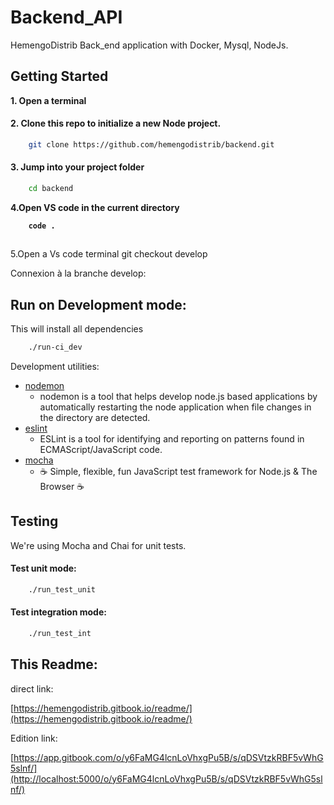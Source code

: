 # Backend\_API

HemengoDistrib Back\_end application  with Docker, Mysql, NodeJs.



## Getting Started

**1. Open a terminal**

#### 2. Clone this repo to initialize a new Node project.

```bash
    git clone https://github.com/hemengodistrib/backend.git 
```

#### 3. Jump into your project folder

```bash
    cd backend
```

**4.Open VS code in the current directory**

<pre class="language-bash"><code class="lang-bash"><strong>    code .
</strong></code></pre>

##

5.Open a Vs code terminal git checkout develop

Connexion à la branche develop:

## Run on Development mode:

This will install all dependencies

```bash
    ./run-ci_dev
```

Development utilities:

* [nodemon](https://www.npmjs.com/package/nodemon)
  * nodemon is a tool that helps develop node.js based applications by automatically restarting the node application when file changes in the directory are detected.
* [eslint](https://www.npmjs.com/package/eslint)
  * ESLint is a tool for identifying and reporting on patterns found in ECMAScript/JavaScript code.
* [mocha](https://www.npmjs.com/package/mocha)
  * ☕️ Simple, flexible, fun JavaScript test framework for Node.js & The Browser ☕️



## Testing

We're using Mocha and Chai for unit tests.

#### Test unit mode:

```bash
    ./run_test_unit
```

#### Test integration mode:

```bash
    ./run_test_int
```

## This Readme:

direct link:

[https://hemengodistrib.gitbook.io/readme/](https://hemengodistrib.gitbook.io/readme/)

Edition link:

[https://app.gitbook.com/o/y6FaMG4lcnLoVhxgPu5B/s/qDSVtzkRBF5vWhG5slnf/](http://localhost:5000/o/y6FaMG4lcnLoVhxgPu5B/s/qDSVtzkRBF5vWhG5slnf/)
